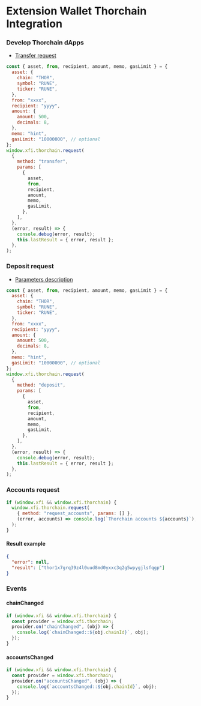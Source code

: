 # Extension Wallet Thorchain Integration

### Develop Thorchain dApps

- [Transfer request](https://docs.xdefi.io/docs/technical-documentation/xdefi-extension-integration/detect-xdefi-providers#parameters)
  ​​

```javascript
const { asset, from, recipient, amount, memo, gasLimit } = {
  asset: {
    chain: "THOR",
    symbol: "RUNE",
    ticker: "RUNE",
  },
  from: "xxxx",
  recipient: "yyyy",
  amount: {
    amount: 500,
    decimals: 8,
  },
  memo: "hint",
  gasLimit: "10000000", // optional
};
window.xfi.thorchain.request(
  {
    method: "transfer",
    params: [
      {
        asset,
        from,
        recipient,
        amount,
        memo,
        gasLimit,
      },
    ],
  },
  (error, result) => {
    console.debug(error, result);
    this.lastResult = { error, result };
  },
);
```

### Deposit request

- [Parameters description](https://sdk.xdefi.io/docs/HEAD/detect_providers.html#params)
  ​​

```javascript
const { asset, from, recipient, amount, memo, gasLimit } = {
  asset: {
    chain: "THOR",
    symbol: "RUNE",
    ticker: "RUNE",
  },
  from: "xxxx",
  recipient: "yyyy",
  amount: {
    amount: 500,
    decimals: 8,
  },
  memo: "hint",
  gasLimit: "10000000", // optional
};
window.xfi.thorchain.request(
  {
    method: "deposit",
    params: [
      {
        asset,
        from,
        recipient,
        amount,
        memo,
        gasLimit,
      },
    ],
  },
  (error, result) => {
    console.debug(error, result);
    this.lastResult = { error, result };
  },
);
```

### Accounts request

```javascript
if (window.xfi && window.xfi.thorchain) {
  window.xfi.thorchain.request(
    { method: "request_accounts", params: [] },
    (error, accounts) => console.log(`Thorchain accounts ${accounts}`),
  );
}
```

#### Result example

```json
{
  "error": null,
  "result": ["thor1x7grq39z4l0uud8md0yxxc3q2g5wpygjlsfqgp"]
}
```

### Events

#### chainChanged

```javascript
if (window.xfi && window.xfi.thorchain) {
  const provider = window.xfi.thorchain;
  provider.on("chainChanged", (obj) => {
    console.log(`chainChanged::${obj.chainId}`, obj);
  });
}
```

#### accountsChanged

```javascript
if (window.xfi && window.xfi.thorchain) {
  const provider = window.xfi.thorchain;
  provider.on("accountsChanged", (obj) => {
    console.log(`accountsChanged::${obj.chainId}`, obj);
  });
}
```
